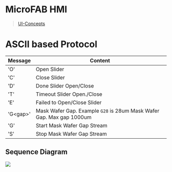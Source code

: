 # MicroFAB HMI

> [UI-Concepts](https://microfabricator-hmi.vercel.app)

# ASCII based Protocol

| Message | Content |
| --- | --- |
| 'O' | Open Slider |
| 'C' | Close Slider |
| 'D' | Done Slider Open/Close |
| 'T' | Timeout Slider Open./Close |
| 'E' | Failed to Open/Close Slider |
| 'G\<gap\>' | Mask Wafer Gap. Example `G28` is 28um Mask Wafer Gap. Max gap 1000um |
| 'G' | Start Mask Wafer Gap Stream |
| 'S' | Stop Mask Wafer Gap Stream |

## Sequence Diagram
[![](https://mermaid.ink/img/pako:eNptkD1rw0AMhv-K0GTTmOxH8WKHTCGFI3S5RfiU1OS-ej4PJeS_V8EuBFJNEjyPXnhvOETLqHDi75nDwP1Il0zeBJDpPk5N274dupOCY-JQHWvYQufixFVXg3aj5bygwjTCNqIo6GPgqn-wCwK7nGOudvXCvj7XhXKBA01X-KSzCLpkJg_VflVcjAlSdG45XxKf1D0l8d4vlNpV5mCfI9dEefhPoBYHN-g5exqtFHN7qAbLF3s2qGS1lK8GTbgLR3OJ-icMqEqeeYNzslT-SkR1Jjfx_RcxUWuV?type=png)](https://mermaid.live/edit#pako:eNptkD1rw0AMhv-K0GTTmOxH8WKHTCGFI3S5RfiU1OS-ej4PJeS_V8EuBFJNEjyPXnhvOETLqHDi75nDwP1Il0zeBJDpPk5N274dupOCY-JQHWvYQufixFVXg3aj5bygwjTCNqIo6GPgqn-wCwK7nGOudvXCvj7XhXKBA01X-KSzCLpkJg_VflVcjAlSdG45XxKf1D0l8d4vlNpV5mCfI9dEefhPoBYHN-g5exqtFHN7qAbLF3s2qGS1lK8GTbgLR3OJ-icMqEqeeYNzslT-SkR1Jjfx_RcxUWuV)

